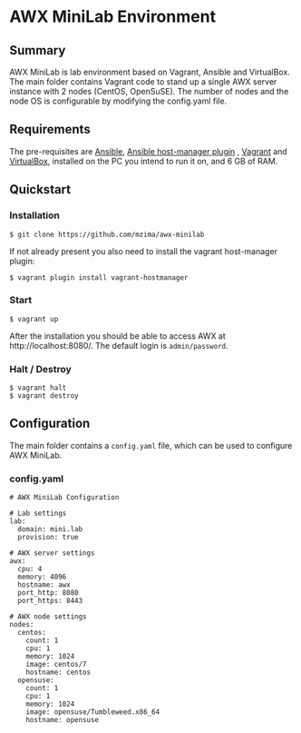 # AWX MiniLab Environment

## Summary

AWX MiniLab is lab environment based on Vagrant, Ansible and VirtualBox. The main folder contains Vagrant code to stand up a single AWX server instance with 2 nodes (CentOS, OpenSuSE). The number of nodes and the node OS is configurable by modifying the config.yaml file. 

## Requirements

The pre-requisites are [Ansible](https://github.com/ansible/ansible), [Ansible host-manager plugin](https://github.com/devopsgroup-io/vagrant-hostmanager) , [Vagrant](https://www.vagrantup.com) and [VirtualBox](https://www.virtualbox.org), installed on the PC you intend to run it on, and 6 GB of RAM.

## Quickstart

### Installation
```
$ git clone https://github.com/mzima/awx-minilab
```

If not already present you also need to install the vagrant host-manager plugin:

```
$ vagrant plugin install vagrant-hostmanager
```

### Start
```
$ vagrant up
```

After the installation you should be able to access AWX at http://localhost:8080/. The default login is `admin/password`.

### Halt / Destroy
```
$ vagrant halt
$ vagrant destroy
```

## Configuration

The main folder contains a `config.yaml` file, which can be used to configure AWX MiniLab.

### config.yaml
```
# AWX MiniLab Configuration

# Lab settings
lab:
  domain: mini.lab
  provision: true

# AWX server settings
awx:
  cpu: 4
  memory: 4096
  hostname: awx
  port_http: 8080
  port_https: 8443

# AWX node settings
nodes:
  centos:
    count: 1
    cpu: 1
    memory: 1024
    image: centos/7
    hostname: centos
  opensuse:
    count: 1
    cpu: 1
    memory: 1024
    image: opensuse/Tumbleweed.x86_64
    hostname: opensuse
````
